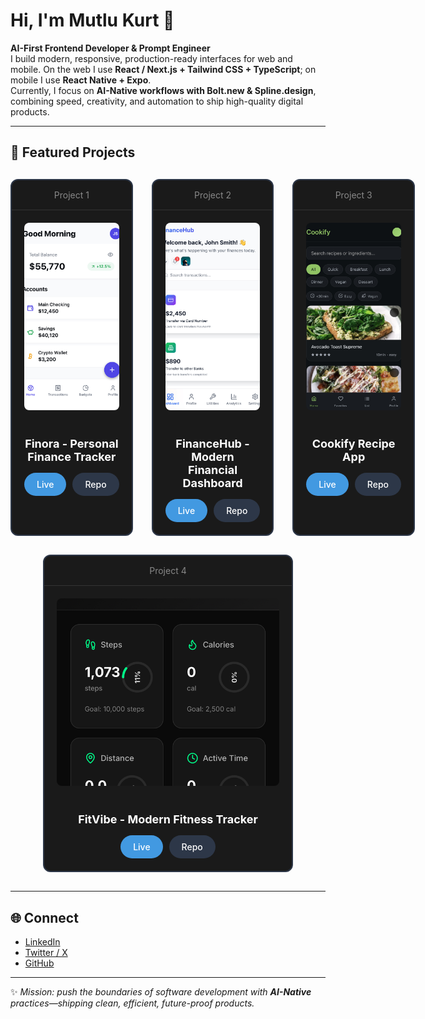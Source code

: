 # Hi, I'm Mutlu Kurt 👋  

**AI-First Frontend Developer & Prompt Engineer**  
I build modern, responsive, production-ready interfaces for web and mobile. On the web I use **React / Next.js + Tailwind CSS + TypeScript**; on mobile I use **React Native + Expo**.  
Currently, I focus on **AI-Native workflows with Bolt.new & Spline.design**, combining speed, creativity, and automation to ship high-quality digital products.  

---

## 📂 Featured Projects  

<div style="display: grid; grid-template-columns: repeat(3, 1fr); gap: 30px; margin: 30px 0; max-width: 1200px;">

<div style="border: 2px solid #2d3748; border-radius: 12px; padding: 0; background: #1a1a1a; color: white;">
<div style="padding: 15px; border-bottom: 1px solid #333; text-align: center;">
<h4 style="margin: 0; color: #888; font-size: 14px; font-weight: normal;">Project 1</h4>
</div>
<div style="padding: 20px;">
<img src="docs/IMG_6535.jpeg" alt="Finora App" style="width: 100%; height: 300px; object-fit: cover; border-radius: 8px; margin-bottom: 20px;">
</div>
<div style="padding: 0 20px 20px 20px; text-align: center;">
<h3 style="margin: 0; color: white; font-size: 18px; font-weight: bold;">Finora - Personal Finance Tracker</h3>
<div style="display: flex; gap: 10px; margin-top: 15px; justify-content: center;">
<a href="https://finora-personal-fina-hwth.bolt.host/" style="background: #4299e1; color: white; padding: 10px 20px; border-radius: 25px; text-decoration: none; font-weight: 500; font-size: 14px;">Live</a>
<a href="https://github.com/mutlukurt/finora-personal-finance-tracker-mobile-app" style="background: #2d3748; color: white; padding: 10px 20px; border-radius: 25px; text-decoration: none; font-weight: 500; font-size: 14px;">Repo</a>
</div>
</div>
</div>

<div style="border: 2px solid #2d3748; border-radius: 12px; padding: 0; background: #1a1a1a; color: white;">
<div style="padding: 15px; border-bottom: 1px solid #333; text-align: center;">
<h4 style="margin: 0; color: #888; font-size: 14px; font-weight: normal;">Project 2</h4>
</div>
<div style="padding: 20px;">
<img src="docs/IMG_6536.jpeg" alt="FinanceHub App" style="width: 100%; height: 300px; object-fit: cover; border-radius: 8px; margin-bottom: 20px;">
</div>
<div style="padding: 0 20px 20px 20px; text-align: center;">
<h3 style="margin: 0; color: white; font-size: 18px; font-weight: bold;">FinanceHub - Modern Financial Dashboard</h3>
<div style="display: flex; gap: 10px; margin-top: 15px; justify-content: center;">
<a href="https://modern-financial-das-gd0a.bolt.host/" style="background: #4299e1; color: white; padding: 10px 20px; border-radius: 25px; text-decoration: none; font-weight: 500; font-size: 14px;">Live</a>
<a href="https://github.com/mutlukurt/financehub" style="background: #2d3748; color: white; padding: 10px 20px; border-radius: 25px; text-decoration: none; font-weight: 500; font-size: 14px;">Repo</a>
</div>
</div>
</div>

<div style="border: 2px solid #2d3748; border-radius: 12px; padding: 0; background: #1a1a1a; color: white;">
<div style="padding: 15px; border-bottom: 1px solid #333; text-align: center;">
<h4 style="margin: 0; color: #888; font-size: 14px; font-weight: normal;">Project 3</h4>
</div>
<div style="padding: 20px;">
<img src="docs/IMG_6537.jpeg" alt="Cookify App" style="width: 100%; height: 300px; object-fit: cover; border-radius: 8px; margin-bottom: 20px;">
</div>
<div style="padding: 0 20px 20px 20px; text-align: center;">
<h3 style="margin: 0; color: white; font-size: 18px; font-weight: bold;">Cookify Recipe App</h3>
<div style="display: flex; gap: 10px; margin-top: 15px; justify-content: center;">
<a href="https://mutlukurt.github.io/cookify-recipe-app/" style="background: #4299e1; color: white; padding: 10px 20px; border-radius: 25px; text-decoration: none; font-weight: 500; font-size: 14px;">Live</a>
<a href="https://github.com/mutlukurt/cookify-recipe-app" style="background: #2d3748; color: white; padding: 10px 20px; border-radius: 25px; text-decoration: none; font-weight: 500; font-size: 14px;">Repo</a>
</div>
</div>
</div>

</div>

<div style="display: grid; grid-template-columns: 1fr; gap: 30px; margin: 30px 0; max-width: 400px; margin-left: auto; margin-right: auto;">

<div style="border: 2px solid #2d3748; border-radius: 12px; padding: 0; background: #1a1a1a; color: white;">
<div style="padding: 15px; border-bottom: 1px solid #333; text-align: center;">
<h4 style="margin: 0; color: #888; font-size: 14px; font-weight: normal;">Project 4</h4>
</div>
<div style="padding: 20px;">
<img src="docs/IMG_6538.jpeg" alt="FitVibe App" style="width: 100%; height: 300px; object-fit: cover; border-radius: 8px; margin-bottom: 20px;">
</div>
<div style="padding: 0 20px 20px 20px; text-align: center;">
<h3 style="margin: 0; color: white; font-size: 18px; font-weight: bold;">FitVibe - Modern Fitness Tracker</h3>
<div style="display: flex; gap: 10px; margin-top: 15px; justify-content: center;">
<a href="https://mutlukurt.github.io/FitVibe/" style="background: #4299e1; color: white; padding: 10px 20px; border-radius: 25px; text-decoration: none; font-weight: 500; font-size: 14px;">Live</a>
<a href="https://github.com/mutlukurt/FitVibe" style="background: #2d3748; color: white; padding: 10px 20px; border-radius: 25px; text-decoration: none; font-weight: 500; font-size: 14px;">Repo</a>
</div>
</div>
</div>

</div>

---

## 🌐 Connect  

- [LinkedIn](https://www.linkedin.com/in/mutlukurt)  
- [Twitter / X](https://twitter.com/mutlukurtio)  
- [GitHub](https://github.com/mutlukurt)  

---

✨ *Mission: push the boundaries of software development with **AI-Native** practices—shipping clean, efficient, future-proof products.*